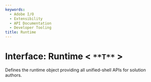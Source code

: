 ```yaml
---
keywords:
  - Adobe I/O
  - Extensibility
  - API Documentation
  - Developer Tooling
title: Runtime
---
```


# Interface: Runtime < `**T**` >

Defines the runtime object providing all unified-shell APIs for solution authors.
